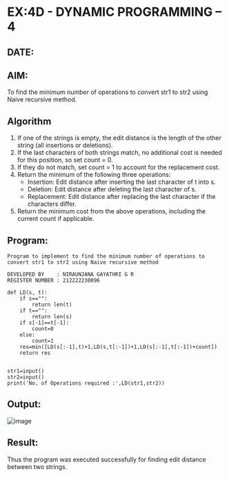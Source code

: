 # EX:4D - DYNAMIC PROGRAMMING – 4
## DATE:

## AIM:

To find the minimum number of operations to convert str1 to str2 using Naive recursive method.

## Algorithm

1. If one of the strings is empty, the edit distance is the length of the other string (all insertions or deletions).
2. If the last characters of both strings match, no additional cost is needed for this position, so set count = 0.
3. If they do not match, set count = 1 to account for the replacement cost.
4. Return the minimum of the following three operations:
   - Insertion: Edit distance after inserting the last character of t into s.
   - Deletion: Edit distance after deleting the last character of s.
   - Replacement: Edit distance after replacing the last character if the characters differ.
5. Return the minimum cost from the above operations, including the current count if applicable.


## Program:

```
Program to implement to find the minimum number of operations to convert str1 to str2 using Naive recursive method

DEVELOPED BY    : NIRAUNJANA GAYATHRI G R
REGISTER NUMBER : 212222230096

```
```
def LD(s, t):
    if s=="":
        return len(t)
    if t=="":
        return len(s)
    if s[-1]==t[-1]:
        count=0
    else:
        count=1
    res=min([LD(s[:-1],t)+1,LD(s,t[:-1])+1,LD(s[:-1],t[:-1])+count])
    return res
    
    
str1=input()
str2=input()
print('No. of Operations required :',LD(str1,str2))

```

## Output:

![image](https://github.com/user-attachments/assets/98085c84-83c8-40d4-9aed-3f606611ef30)

## Result:

Thus the program was executed successfully for finding edit distance between two strings.

